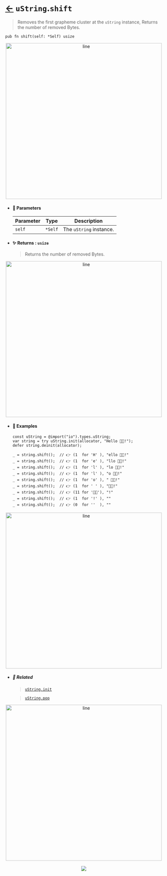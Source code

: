 # [←](../uString.md) `uString`.`shift`

> Removes the first grapheme cluster at the `uString` instance, Returns the number of removed Bytes.

```zig
pub fn shift(self: *Self) usize
```


<div align="center">
<img src="https://raw.githubusercontent.com/maysara-elshewehy/io-bench/refs/heads/main/dist/img/md/line.png" alt="line" style="width:500px;"/>
</div>

- #### 🧩 Parameters

    | Parameter | Type    | Description            |
    | --------- | ------- | ---------------------- |
    | `self`    | `*Self` | The `uString` instance. |

- #### ✨ Returns : `usize`

    > Returns the number of removed Bytes.

<div align="center">
<img src="https://raw.githubusercontent.com/maysara-elshewehy/io-bench/refs/heads/main/dist/img/md/line.png" alt="line" style="width:500px;"/>
</div>

- #### 🧪 Examples

    ```zig
    const uString = @import("io").types.uString;
    var string = try uString.init(allocator, "Hello 👨‍🏭!");
    defer string.deinit(allocator);
    ```

    ```zig
    _ = string.shift();  // 👉 (1  for 'H' ), "ello 👨‍🏭!"
    _ = string.shift();  // 👉 (1  for 'e' ), "llo 👨‍🏭!"
    _ = string.shift();  // 👉 (1  for 'l' ), "lo 👨‍🏭!"
    _ = string.shift();  // 👉 (1  for 'l' ), "o 👨‍🏭!"
    _ = string.shift();  // 👉 (1  for 'o' ), " 👨‍🏭!"
    _ = string.shift();  // 👉 (1  for ' ' ), "👨‍🏭!"
    _ = string.shift();  // 👉 (11 for '👨‍🏭'), "!"
    _ = string.shift();  // 👉 (1  for '!' ), ""
    _ = string.shift();  // 👉 (0  for ''  ), ""
    ```

<div align="center">
<img src="https://raw.githubusercontent.com/maysara-elshewehy/io-bench/refs/heads/main/dist/img/md/line.png" alt="line" style="width:500px;"/>
</div>

- ##### 🔗 Related

  > [`uString.init`](./init.md)

  > [`uString.pop`](./pop.md)

<div align="center">
<img src="https://raw.githubusercontent.com/maysara-elshewehy/io-bench/refs/heads/main/dist/img/md/line.png" alt="line" style="width:500px;"/>
</div>

<div align="center"><br>
<a href="https://github.com/maysara-elshewehy"> <img src="https://img.shields.io/badge/Made with ❤️ by-Maysara-orange"/> </a>
</div>